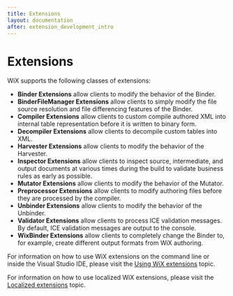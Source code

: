 ```yaml
---
title: Extensions
layout: documentation
after: extension_development_intro
---
```


# Extensions

WiX supports the following classes of extensions:

* <b>Binder Extensions</b> allow clients to modify the behavior of the Binder.
* <b>BinderFileManager Extensions</b> allow clients to simply modify the file source resolution and file differencing features of the Binder.
* <b>Compiler Extensions</b> allow clients to custom compile authored XML into internal table representation before it is written to binary form.
* <b>Decompiler Extensions</b> allow clients to decompile custom tables into XML.
* <b>Harvester Extensions</b> allow clients to modify the behavior of the Harvester.
* <b>Inspector Extensions</b> allow clients to inspect source, intermediate, and output documents at various times during the build to validate business rules as early as possible.
* <b>Mutator Extensions</b> allow clients to modify the behavior of the Mutator.
* <b>Preprocessor Extensions</b> allow clients to modify authoring files before they are processed by the compiler.
* <b>Unbinder Extensions</b> allow clients to modify the behavior of the Unbinder.
* <b>Validator Extensions</b> allow clients to process ICE validation messages. By default, ICE validation messages are output to the console.
* <b>WixBinder Extensions</b> allow clients to completely change the Binder to, for example, create different output formats from WiX authoring.

For information on how to use WiX extensions on the command line or inside the Visual Studio IDE, please visit the [Using WiX extensions](~/howtos/general/extension_usage_introduction.html) topic.

For information on how to use localized WiX extensions, please visit the [Localized extensions](localized_extensions.html) topic.
